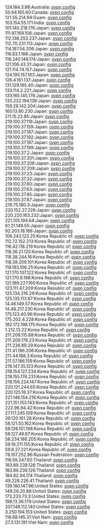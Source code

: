 124.184.3.88:Australia: [ovpn config](vpn/124_184_3_88.ovpn)  
50.64.165.60:Canada: [ovpn config](vpn/50_64_165_60.ovpn)  
121.55.214.94:Guam: [ovpn config](vpn/121_55_214_94.ovpn)  
103.154.55.171:India: [ovpn config](vpn/103_154_55_171.ovpn)  
101.140.218.176:Japan: [ovpn config](vpn/101_140_218_176.ovpn)  
111.97.169.108:Japan: [ovpn config](vpn/111_97_169_108.ovpn)  
112.138.253.237:Japan: [ovpn config](vpn/112_138_253_237.ovpn)  
112.70.231.113:Japan: [ovpn config](vpn/112_70_231_113.ovpn)  
114.187.54.206:Japan: [ovpn config](vpn/114_187_54_206.ovpn)  
116.83.1.188:Japan: [ovpn config](vpn/116_83_1_188.ovpn)  
118.240.149.174:Japan: [ovpn config](vpn/118_240_149_174.ovpn)  
121.106.43.31:Japan: [ovpn config](vpn/121_106_43_31.ovpn)  
121.114.74.157:Japan: [ovpn config](vpn/121_114_74_157.ovpn)  
124.195.157.163:Japan: [ovpn config](vpn/124_195_157_163.ovpn)  
126.4.161.137:Japan: [ovpn config](vpn/126_4_161_137.ovpn)  
131.129.165.40:Japan: [ovpn config](vpn/131_129_165_40.ovpn)  
133.114.2.221:Japan: [ovpn config](vpn/133_114_2_221.ovpn)  
133.165.145.176:Japan: [ovpn config](vpn/133_165_145_176.ovpn)  
133.232.194.139:Japan: [ovpn config](vpn/133_232_194_139.ovpn)  
159.28.142.204:Japan: [ovpn config](vpn/159_28_142_204.ovpn)  
160.13.80.230:Japan: [ovpn config](vpn/160_13_80_230.ovpn)  
211.15.22.85:Japan: [ovpn config](vpn/211_15_22_85.ovpn)  
219.100.37.119:Japan: [ovpn config](vpn/219_100_37_119.ovpn)  
219.100.37.159:Japan: [ovpn config](vpn/219_100_37_159.ovpn)  
219.100.37.187:Japan: [ovpn config](vpn/219_100_37_187.ovpn)  
219.100.37.192:Japan: [ovpn config](vpn/219_100_37_192.ovpn)  
219.100.37.197:Japan: [ovpn config](vpn/219_100_37_197.ovpn)  
219.100.37.199:Japan: [ovpn config](vpn/219_100_37_199.ovpn)  
219.100.37.2:Japan: [ovpn config](vpn/219_100_37_2.ovpn)  
219.100.37.201:Japan: [ovpn config](vpn/219_100_37_201.ovpn)  
219.100.37.206:Japan: [ovpn config](vpn/219_100_37_206.ovpn)  
219.100.37.209:Japan: [ovpn config](vpn/219_100_37_209.ovpn)  
219.100.37.23:Japan: [ovpn config](vpn/219_100_37_23.ovpn)  
219.100.37.32:Japan: [ovpn config](vpn/219_100_37_32.ovpn)  
219.100.37.60:Japan: [ovpn config](vpn/219_100_37_60.ovpn)  
219.100.37.63:Japan: [ovpn config](vpn/219_100_37_63.ovpn)  
219.100.37.85:Japan: [ovpn config](vpn/219_100_37_85.ovpn)  
219.100.37.87:Japan: [ovpn config](vpn/219_100_37_87.ovpn)  
219.75.180.3:Japan: [ovpn config](vpn/219_75_180_3.ovpn)  
220.152.27.228:Japan: [ovpn config](vpn/220_152_27_228.ovpn)  
220.220.163.232:Japan: [ovpn config](vpn/220_220_163_232.ovpn)  
221.105.194.64:Japan: [ovpn config](vpn/221_105_194_64.ovpn)  
61.21.149.55:Japan: [ovpn config](vpn/61_21_149_55.ovpn)  
92.203.18.166:Japan: [ovpn config](vpn/92_203_18_166.ovpn)  
106.243.123.25:Korea Republic of: [ovpn config](vpn/106_243_123_25.ovpn)  
112.72.152.213:Korea Republic of: [ovpn config](vpn/112_72_152_213.ovpn)  
116.42.118.219:Korea Republic of: [ovpn config](vpn/116_42_118_219.ovpn)  
118.36.21.125:Korea Republic of: [ovpn config](vpn/118_36_21_125.ovpn)  
118.38.244.16:Korea Republic of: [ovpn config](vpn/118_38_244_16.ovpn)  
118.39.209.101:Korea Republic of: [ovpn config](vpn/118_39_209_101.ovpn)  
119.193.106.25:Korea Republic of: [ovpn config](vpn/119_193_106_25.ovpn)  
121.170.107.122:Korea Republic of: [ovpn config](vpn/121_170_107_122.ovpn)  
121.170.9.198:Korea Republic of: [ovpn config](vpn/121_170_9_198.ovpn)  
121.189.227.160:Korea Republic of: [ovpn config](vpn/121_189_227_160.ovpn)  
123.111.47.209:Korea Republic of: [ovpn config](vpn/123_111_47_209.ovpn)  
125.134.216.29:Korea Republic of: [ovpn config](vpn/125_134_216_29.ovpn)  
125.135.113.87:Korea Republic of: [ovpn config](vpn/125_135_113_87.ovpn)  
14.46.149.57:Korea Republic of: [ovpn config](vpn/14_46_149_57.ovpn)  
14.48.217.230:Korea Republic of: [ovpn config](vpn/14_48_217_230.ovpn)  
175.123.40.96:Korea Republic of: [ovpn config](vpn/175_123_40_96.ovpn)  
175.202.4.228:Korea Republic of: [ovpn config](vpn/175_202_4_228.ovpn)  
182.172.198.175:Korea Republic of: [ovpn config](vpn/182_172_198_175.ovpn)  
1.212.13.22:Korea Republic of: [ovpn config](vpn/1_212_13_22.ovpn)  
211.209.115.88:Korea Republic of: [ovpn config](vpn/211_209_115_88.ovpn)  
211.209.176.23:Korea Republic of: [ovpn config](vpn/211_209_176_23.ovpn)  
211.226.89.29:Korea Republic of: [ovpn config](vpn/211_226_89_29.ovpn)  
211.41.196.206:Korea Republic of: [ovpn config](vpn/211_41_196_206.ovpn)  
211.44.188.3:Korea Republic of: [ovpn config](vpn/211_44_188_3.ovpn)  
211.57.186.159:Korea Republic of: [ovpn config](vpn/211_57_186_159.ovpn)  
218.147.35.123:Korea Republic of: [ovpn config](vpn/218_147_35_123.ovpn)  
218.154.127.234:Korea Republic of: [ovpn config](vpn/218_154_127_234.ovpn)  
218.155.176.231:Korea Republic of: [ovpn config](vpn/218_155_176_231.ovpn)  
218.156.224.147:Korea Republic of: [ovpn config](vpn/218_156_224_147.ovpn)  
220.121.244.65:Korea Republic of: [ovpn config](vpn/220_121_244_65.ovpn)  
220.125.18.37:Korea Republic of: [ovpn config](vpn/220_125_18_37.ovpn)  
221.146.154.216:Korea Republic of: [ovpn config](vpn/221_146_154_216.ovpn)  
221.151.153.143:Korea Republic of: [ovpn config](vpn/221_151_153_143.ovpn)  
222.96.94.42:Korea Republic of: [ovpn config](vpn/222_96_94_42.ovpn)  
27.117.245.109:Korea Republic of: [ovpn config](vpn/27_117_245_109.ovpn)  
39.120.161.28:Korea Republic of: [ovpn config](vpn/39_120_161_28.ovpn)  
58.121.50.162:Korea Republic of: [ovpn config](vpn/58_121_50_162.ovpn)  
58.126.151.198:Korea Republic of: [ovpn config](vpn/58_126_151_198.ovpn)  
58.127.49.87:Korea Republic of: [ovpn config](vpn/58_127_49_87.ovpn)  
58.234.188.205:Korea Republic of: [ovpn config](vpn/58_234_188_205.ovpn)  
59.19.211.155:Korea Republic of: [ovpn config](vpn/59_19_211_155.ovpn)  
59.8.27.221:Korea Republic of: [ovpn config](vpn/59_8_27_221.ovpn)  
78.107.252.86:Russian Federation: [ovpn config](vpn/78_107_252_86.ovpn)  
116.58.247.92:Thailand: [ovpn config](vpn/116_58_247_92.ovpn)  
183.89.239.126:Thailand: [ovpn config](vpn/183_89_239_126.ovpn)  
183.89.239.126:Thailand: [ovpn config](vpn/183_89_239_126.ovpn)  
184.82.94.174:Thailand: [ovpn config](vpn/184_82_94_174.ovpn)  
49.228.226.41:Thailand: [ovpn config](vpn/49_228_226_41.ovpn)  
139.180.147.96:United States: [ovpn config](vpn/139_180_147_96.ovpn)  
149.28.20.88:United States: [ovpn config](vpn/149_28_20_88.ovpn)  
173.233.73.3:United States: [ovpn config](vpn/173_233_73_3.ovpn)  
198.13.36.179:United States: [ovpn config](vpn/198_13_36_179.ovpn)  
207.148.112.140:United States: [ovpn config](vpn/207_148_112_140.ovpn)  
3.250.194.153:United States: [ovpn config](vpn/3_250_194_153.ovpn)  
118.68.145.31:Viet Nam: [ovpn config](vpn/118_68_145_31.ovpn)  
27.3.131.191:Viet Nam: [ovpn config](vpn/27_3_131_191.ovpn)  
